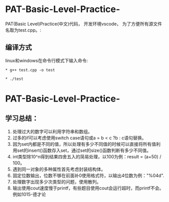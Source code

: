 # PAT-Basic-Level-Practice-
PAT(Basic Level)Practice(中文)代码，
开发环境vscode，
为了方便所有源文件名取为test.cpp。:
## 编译方式
linux和windows在命令行模式下输入命令:   
```
* g++ test.cpp -o test
```
```
* ./test
```
# PAT-Basic-Level-Practice-
## 学习总结：
1. 处理过大的数字可以利用字符串和数组。
2. 过多的if可以考虑使用switch case语句或a = b < c ?b : c语句替换。
3. 因为set内都是不同的值，所以处理有多少不同值的时候可以直接将所有值利用set的insert()函数存入set，通过set的size()函数判断有多少不同值。
4. int类型除10^n得到结果四舍五入的简易处理，以100为例：result = (a+50) / 100。
5. 遇到同一对象的多种属性首先考虑封装结构体。
6. 固定位数输出，位数不够在前面补0使用格式符，以输出4位数为例："%04d".
7. 处理数字出现多少次类型的问题，使用散列。
8. 输出使用cout速度慢于printf，有些题目使用cout会运行超时，而printf不会。例如1015-德才论
